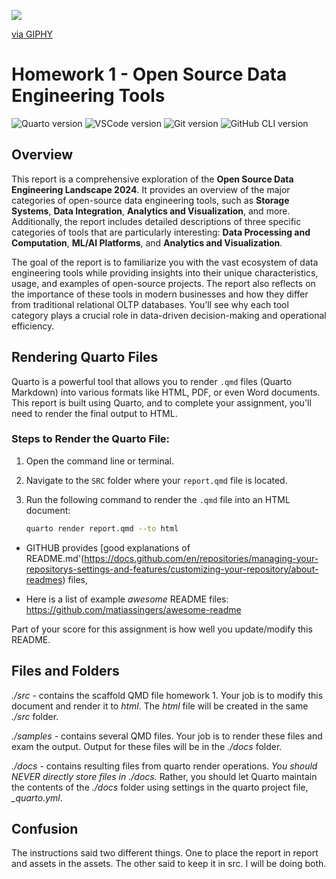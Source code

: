 ![](https://media.giphy.com/media/sRFEa8lbeC7zbcIZZR/giphy.gif)

[via GIPHY](https://giphy.com/gifs/animated-gif-animation-sRFEa8lbeC7zbcIZZR)

# Homework 1 - Open Source Data Engineering Tools

![Quarto version](https://img.shields.io/badge/Quarto-v1.2-blue)
![VSCode version](https://img.shields.io/badge/VSCode-v1.62-blue)
![Git version](https://img.shields.io/badge/Git-v2.33.0-blue)
![GitHub CLI version](https://img.shields.io/badge/GitHub%20CLI-v2.7.0-blue)

## Overview

This report is a comprehensive exploration of the **Open Source Data Engineering Landscape 2024**. It provides an overview of the major categories of open-source data engineering tools, such as **Storage Systems**, **Data Integration**, **Analytics and Visualization**, and more. Additionally, the report includes detailed descriptions of three specific categories of tools that are particularly interesting: **Data Processing and Computation**, **ML/AI Platforms**, and **Analytics and Visualization**.

The goal of the report is to familiarize you with the vast ecosystem of data engineering tools while providing insights into their unique characteristics, usage, and examples of open-source projects. The report also reflects on the importance of these tools in modern businesses and how they differ from traditional relational OLTP databases. You’ll see why each tool category plays a crucial role in data-driven decision-making and operational efficiency.

## Rendering Quarto Files

Quarto is a powerful tool that allows you to render `.qmd` files (Quarto Markdown) into various formats like HTML, PDF, or even Word documents. This report is built using Quarto, and to complete your assignment, you'll need to render the final output to HTML.

### Steps to Render the Quarto File:

1. Open the command line or terminal.
2. Navigate to the `SRC` folder where your `report.qmd` file is located.
3. Run the following command to render the `.qmd` file into an HTML document:

   ```bash
   quarto render report.qmd --to html


* GITHUB provides [good explanations of README.md'(https://docs.github.com/en/repositories/managing-your-repositorys-settings-and-features/customizing-your-repository/about-readmes) files,

* Here is a list of example *awesome* README files: <https://github.com/matiassingers/awesome-readme>

Part of your score for this assignment is how well you update/modify this README.

## Files and Folders

*./src* - contains the scaffold QMD file homework 1. Your job is to modify this document and render it to *html*.  The *html* file will
be created in the same *./src* folder.

*./samples* - contains several QMD files. Your job is to render these files and exam the output.  Output for these files will be in the *./docs* folder.

*./docs* - contains resulting files from quarto render operations.  *You should NEVER directly store files in ./docs.* Rather, you should let Quarto maintain the contents of the *./docs* folder using settings in the quarto project file, *_quarto.yml*.

## Confusion
The instructions said two different things. One to place the report in report and assets in the assets. The other said to keep it in src. I will be doing both.